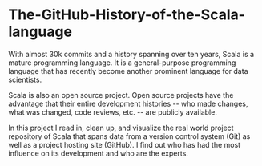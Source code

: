 # The-GitHub-History-of-the-Scala-language
With almost 30k commits and a history spanning over ten years, Scala is a mature programming language. It is a general-purpose programming language that has recently become another prominent language for data scientists.

Scala is also an open source project. Open source projects have the advantage that their entire development histories -- who made changes, what was changed, code reviews, etc. -- are publicly available.

In this project I read in, clean up, and visualize the real world project repository of Scala that spans data from a version control system (Git) as well as a project hosting site (GitHub). I find out who has had the most influence on its development and who are the experts.
